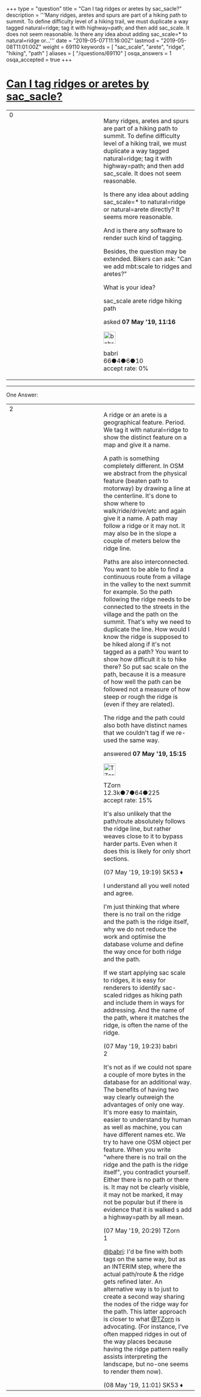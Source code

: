 +++
type = "question"
title = "Can I tag ridges or aretes by sac_sacle?"
description = '''Many ridges, aretes and spurs are part of a hiking path to summit. To define difficulty level of a hiking trail, we must duplicate a way tagged natural=ridge; tag it with highway=path; and then add sac_scale. It does not seem reasonable. Is there any idea about adding sac_scale=* to natural=ridge or...'''
date = "2019-05-07T11:16:00Z"
lastmod = "2019-05-08T11:01:00Z"
weight = 69110
keywords = [ "sac_scale", "arete", "ridge", "hiking", "path" ]
aliases = [ "/questions/69110" ]
osqa_answers = 1
osqa_accepted = true
+++

<div class="headNormal">

# [Can I tag ridges or aretes by sac_sacle?](/questions/69110/can-i-tag-ridges-or-aretes-by-sac_sacle)

</div>

<div id="main-body">

<div id="askform">

<table id="question-table" style="width:100%;">
<colgroup>
<col style="width: 50%" />
<col style="width: 50%" />
</colgroup>
<tbody>
<tr>
<td style="width: 30px; vertical-align: top"><div class="vote-buttons">
<span id="post-69110-upvote" class="ajax-command post-vote up" rel="nofollow" title="I like this post (click again to cancel)"> </span>
<div id="post-69110-score" class="post-score" title="current number of votes">
0
</div>
<span id="post-69110-downvote" class="ajax-command post-vote down" rel="nofollow" title="I dont like this post (click again to cancel)"> </span> <span id="favorite-mark" class="ajax-command favorite-mark" rel="nofollow" title="mark/unmark this question as favorite (click again to cancel)"> </span>
<div id="favorite-count" class="favorite-count">
&#10;</div>
</div></td>
<td><div id="item-right">
<div class="question-body">
<p>Many ridges, aretes and spurs are part of a hiking path to summit. To define difficulty level of a hiking trail, we must duplicate a way tagged natural=ridge; tag it with highway=path; and then add sac_scale. It does not seem reasonable.</p>
<p>Is there any idea about adding sac_scale=* to natural=ridge or natural=arete directly? It seems more reasonable.</p>
<p>And is there any software to render such kind of tagging.</p>
<p>Besides, the question may be extended. Bikers can ask: "Can we add mbt:scale to ridges and aretes?"</p>
<p>What is your idea?</p>
</div>
<div id="question-tags" class="tags-container tags">
<span class="post-tag tag-link-sac_scale" rel="tag" title="see questions tagged &#39;sac_scale&#39;">sac_scale</span> <span class="post-tag tag-link-arete" rel="tag" title="see questions tagged &#39;arete&#39;">arete</span> <span class="post-tag tag-link-ridge" rel="tag" title="see questions tagged &#39;ridge&#39;">ridge</span> <span class="post-tag tag-link-hiking" rel="tag" title="see questions tagged &#39;hiking&#39;">hiking</span> <span class="post-tag tag-link-path" rel="tag" title="see questions tagged &#39;path&#39;">path</span>
</div>
<div id="question-controls" class="post-controls">
&#10;</div>
<div class="post-update-info-container">
<div class="post-update-info post-update-info-user">
<p>asked <strong>07 May '19, 11:16</strong></p>
<img src="https://secure.gravatar.com/avatar/5d959c47b6dc607657535cbe74aa8c2d?s=32&amp;d=identicon&amp;r=g" class="gravatar" width="32" height="32" alt="babri&#39;s gravatar image" />
<p><span>babri</span><br />
<span class="score" title="66 reputation points">66</span><span title="4 badges"><span class="badge1">●</span><span class="badgecount">4</span></span><span title="6 badges"><span class="silver">●</span><span class="badgecount">6</span></span><span title="10 badges"><span class="bronze">●</span><span class="badgecount">10</span></span><br />
<span class="accept_rate" title="Rate of the user&#39;s accepted answers">accept rate:</span> <span title="babri has no accepted answers">0%</span></p>
</div>
</div>
<div id="comments-container-69110" class="comments-container">
&#10;</div>
<div id="comment-tools-69110" class="comment-tools">
&#10;</div>
<div class="clear">
&#10;</div>
<div id="comment-69110-form-container" class="comment-form-container">
&#10;</div>
<div class="clear">
&#10;</div>
</div></td>
</tr>
</tbody>
</table>

------------------------------------------------------------------------

<div class="tabBar">

<span id="sort-top"></span>

<div class="headQuestions">

One Answer:

</div>

</div>

<span id="69112"></span>

<div id="answer-container-69112" class="answer accepted-answer">

<table style="width:100%;">
<colgroup>
<col style="width: 50%" />
<col style="width: 50%" />
</colgroup>
<tbody>
<tr>
<td style="width: 30px; vertical-align: top"><div class="vote-buttons">
<span id="post-69112-upvote" class="ajax-command post-vote up" rel="nofollow" title="I like this post (click again to cancel)"> </span>
<div id="post-69112-score" class="post-score" title="current number of votes">
2
</div>
<span id="post-69112-downvote" class="ajax-command post-vote down" rel="nofollow" title="I dont like this post (click again to cancel)"> </span> <span class="accept-answer on" rel="nofollow" title="babri has selected this answer as the correct answer"> </span>
</div></td>
<td><div class="item-right">
<div class="answer-body">
<p>A ridge or an arete is a geographical feature. Period. We tag it with natural=ridge to show the distinct feature on a map and give it a name.</p>
<p>A path is something completely different. In OSM we abstract from the physical feature (beaten path to motorway) by drawing a line at the centerline. It's done to show where to walk/ride/drive/etc and again give it a name. A path may follow a ridge or it may not. It may also be in the slope a couple of meters below the ridge line.</p>
<p>Paths are also interconnected. You want to be able to find a continuous route from a village in the valley to the next summit for example. So the path following the ridge needs to be connected to the streets in the village and the path on the summit. That's why we need to duplicate the line. How would I know the ridge is supposed to be hiked along if it's not tagged as a path? You want to show how difficult it is to hike there? So put sac scale on the path, because it is a measure of how well the path can be followed not a measure of how steep or rough the ridge is (even if they are related).</p>
<p>The ridge and the path could also both have distinct names that we couldn't tag if we re-used the same way.</p>
</div>
<div class="answer-controls post-controls">
&#10;</div>
<div class="post-update-info-container">
<div class="post-update-info post-update-info-user">
<p>answered <strong>07 May '19, 15:15</strong></p>
<img src="https://secure.gravatar.com/avatar/ddebc8d5f4e0458413eacf65e36561a9?s=32&amp;d=identicon&amp;r=g" class="gravatar" width="32" height="32" alt="TZorn&#39;s gravatar image" />
<p><span>TZorn</span><br />
<span class="score" title="12350 reputation points"><span>12.3k</span></span><span title="7 badges"><span class="badge1">●</span><span class="badgecount">7</span></span><span title="64 badges"><span class="silver">●</span><span class="badgecount">64</span></span><span title="225 badges"><span class="bronze">●</span><span class="badgecount">225</span></span><br />
<span class="accept_rate" title="Rate of the user&#39;s accepted answers">accept rate:</span> <span title="TZorn has 63 accepted answers">15%</span></p>
</div>
</div>
<div id="comments-container-69112" class="comments-container">
<span id="69115"></span>
<div id="comment-69115" class="comment">
<div id="post-69115-score" class="comment-score">
&#10;</div>
<div class="comment-text">
<p>It's also unlikely that the path/route absolutely follows the ridge line, but rather weaves close to it to bypass harder parts. Even when it does this is likely for only short sections.</p>
</div>
<div id="comment-69115-info" class="comment-info">
<span class="comment-age">(07 May '19, 19:19)</span> <span class="comment-user userinfo">SK53 ♦</span>
</div>
</div>
<span id="69116"></span>
<div id="comment-69116" class="comment">
<div id="post-69116-score" class="comment-score">
&#10;</div>
<div class="comment-text">
<p>I understand all you well noted and agree.</p>
<p>I'm just thinking that where there is no trail on the ridge and the path is the ridge itself, why we do not reduce the work and optimise the database volume and define the way once for both ridge and the path.</p>
<p>If we start applying sac scale to ridges, it is easy for renderers to identify sac-scaled ridges as hiking path and include them in ways for addressing. And the name of the path, where it matches the ridge, is often the name of the ridge.</p>
</div>
<div id="comment-69116-info" class="comment-info">
<span class="comment-age">(07 May '19, 19:23)</span> <span class="comment-user userinfo">babri</span>
</div>
</div>
<span id="69117"></span>
<div id="comment-69117" class="comment">
<div id="post-69117-score" class="comment-score">
2
</div>
<div class="comment-text">
<p>It's not as if we could not spare a couple of more bytes in the database for an additional way. The benefits of having two way clearly outweigh the advantages of only one way. It's more easy to maintain, easier to understand by human as well as machine, you can have different names etc. We try to have one OSM object per feature. When you write "where there is no trail on the ridge and the path is the ridge itself", you contradict yourself. Either there is no path or there is. It may not be clearly visible, it may not be marked, it may not be popular but if there is evidence that it is walked s add a highway=path by all mean.</p>
</div>
<div id="comment-69117-info" class="comment-info">
<span class="comment-age">(07 May '19, 20:29)</span> <span class="comment-user userinfo">TZorn</span>
</div>
</div>
<span id="69125"></span>
<div id="comment-69125" class="comment">
<div id="post-69125-score" class="comment-score">
1
</div>
<div class="comment-text">
<p><a href="https://help.openstreetmap.org/users/13210/babri">@babri</a>: I'd be fine with both tags on the same way, but as an INTERIM step, where the actual path/route &amp; the ridge gets refined later. An alternative way is to just to create a second way sharing the nodes of the ridge way for the path. This latter approach is closer to what <a href="https://help.openstreetmap.org/users/10133/tzorn">@TZorn</a> is advocating. (For instance, I've often mapped ridges in out of the way places because having the ridge pattern really assists interpreting the landscape, but no-one seems to render them now).</p>
</div>
<div id="comment-69125-info" class="comment-info">
<span class="comment-age">(08 May '19, 11:01)</span> <span class="comment-user userinfo">SK53 ♦</span>
</div>
</div>
</div>
<div id="comment-tools-69112" class="comment-tools">
&#10;</div>
<div class="clear">
&#10;</div>
<div id="comment-69112-form-container" class="comment-form-container">
&#10;</div>
<div class="clear">
&#10;</div>
</div></td>
</tr>
</tbody>
</table>

</div>

<div class="paginator-container-left">

</div>

</div>

</div>

